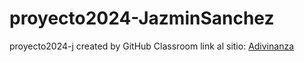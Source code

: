 # proyecto2024-JazminSanchez
proyecto2024-j created by GitHub Classroom
link al sitio: [Adivinanza](https://ucc-labcompu2.github.io/proyecto2024-JazminSanchez/index.html)
